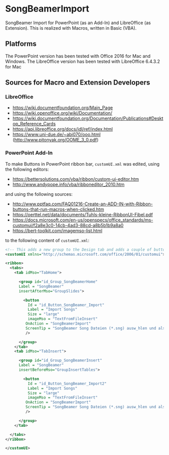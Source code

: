 # SongBeamerImport

SongBeamer Import for PowerPoint (as an Add-In) and LibreOffice (as Extension).
This is realized with Macros, written in Basic (VBA).

## Platforms

The PowerPoint version has been tested with Office 2016 for Mac and Windows.
The LibreOffice version has been tested with LibreOffice 6.4.3.2 for Mac

## Sources for Macro and Extension Developers

### LibreOffice

 - https://wiki.documentfoundation.org/Main_Page
 - https://wiki.openoffice.org/wiki/Documentation/
 - https://wiki.documentfoundation.org/Documentation/Publications#Desktop_Reference_Cards
 - https://api.libreoffice.org/docs/idl/ref/index.html
 - https://www.uni-due.de/~abi070/ooo.html (http://www.pitonyak.org/OOME_3_0.pdf)

### PowerPoint Add-In

To make Buttons in PowerPoint ribbon bar, `customUI.xml` was edited, using the following editors:

 - https://bettersolutions.com/vba/ribbon/custom-ui-editor.htm
 - http://www.andypope.info/vba/ribboneditor_2010.htm
 
 and using the following sources:
 
 - http://www.pptfaq.com/FAQ01216-Create-an-ADD-IN-with-Ribbon-buttons-that-run-macros-when-clicked.htm
 - https://oerttel.net/data/documents/Tuhls-kleine-RibbonUI-Fibel.pdf
 - https://docs.microsoft.com/en-us/openspecs/office_standards/ms-customui/f2a8e3c0-14cb-4ad3-88cd-a8b5b1b9a8a0
 - https://bert-toolkit.com/imagemso-list.html

to the following content of `customUI.xml`:

```XML
<!-- This adds a new group to the Design tab and adds a couple of buttons to the group -->
<customUI xmlns="http://schemas.microsoft.com/office/2006/01/customui">

<ribbon>
  <tabs>
    <tab idMso="TabHome">

      <group id="id_Group_SongBeamerHome"
      Label = "SongBeamer"
      insertAfterMso="GroupSlides">

        <button
          Id = "id_Button_SongBeamer_Import"
          Label = "Import Songs"
          Size = "large"
          imageMso = "TextFromFileInsert"
         OnAction = "SongBeamerImport"
         ScreenTip = "SongBeamer Song Dateien (*.sng) ausw_hlen und als PowerPoint-Folien importieren."
         />

      </group>
    </tab>
    <tab idMso="TabInsert">

      <group id="id_Group_SongBeamerInsert"
      Label = "SongBeamer"
      insertBeforeMso="GroupInsertTables">

        <button
          Id = "id_Button_SongBeamer_Import2"
          Label = "Import Songs"
          Size = "large"
          imageMso = "TextFromFileInsert"
         OnAction = "SongBeamerImport"
         ScreenTip = "SongBeamer Song Dateien (*.sng) ausw_hlen und als PowerPoint-Folien importieren."
         />

      </group>
    </tab>

  </tabs>
</ribbon>

</customUI>
```
